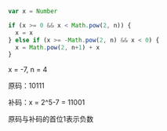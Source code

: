 ```javascript
var x = Number

if (x >= 0 && x < Math.pow(2, n)) {
  x = x
} else if (x >= -Math.pow(2, n) && x < 0) {
  x = Math.pow(2, n+1) + x
}
```

x = -7, n = 4

原码：10111

补码：x = 2^5-7 = 11001

原码与补码的首位1表示负数